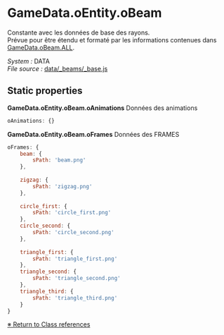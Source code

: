 # GameData.oEntity.oBeam
Constante avec les données de base des rayons.  Prévue pour être étendu et formaté par les informations contenues dans [GameData.oBeam.ALL](GameData.oBeam.ALL.md).<style>#constructor, #constructor+*, #constructor+*+*, #inheritance, #inheritance+*{ display: none; }</style>

_System :_ DATA  
_File source :_ [data/_beams/_base.js](https://github.com/de-sign/DBZ-Versus/blob/master/src/assets/js/data/_beams/_base.js)

## Static properties
**GameData.oEntity.oBeam.oAnimations**
Données des animations


```javascript
oAnimations: {}
```
**GameData.oEntity.oBeam.oFrames**
Données des FRAMES


```javascript
oFrames: {
    beam: {
        sPath: 'beam.png'
    },
    
    zigzag: {
        sPath: 'zigzag.png'
    },
    
    circle_first: {
        sPath: 'circle_first.png'
    },
    circle_second: {
        sPath: 'circle_second.png'
    },
    
    triangle_first: {
        sPath: 'triangle_first.png'
    },
    triangle_second: {
        sPath: 'triangle_second.png'
    },
    triangle_third: {
        sPath: 'triangle_third.png'
    }
}
```

## Constructor
**GameData.oEntity.oBeam()**
```javascript
new GameData.oEntity.oBeam();
```
## Inheritance
GameData.oEntity.oBeam is a child class of [GameData](GameData.md).

<link rel="stylesheet" href="../_doc.css" />

[&#8251; Return to Class references](References.md)